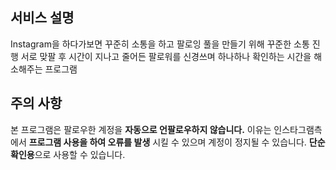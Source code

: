 ## 서비스 설명
Instagram을 하다가보면 꾸준히 소통을 하고 팔로잉 풀을 만들기 위해 꾸준한 소통 진행
서로 맞팔 후 시간이 지나고 줄어든 팔로워를 신경쓰며 하나하나 확인하는 시간을 해소해주는 프로그램

## 주의 사항
본 프로그램은 팔로우한 계정을 **자동으로 언팔로우하지 않습니다.**
이유는 인스타그램측에서 **프로그램 사용을 하여 오류를 발생** 시킬 수 있으며 계정이 정지될 수 있습니다.
**단순 확인용**으로 사용할 수 있습니다.
